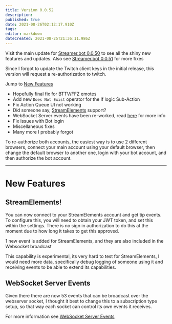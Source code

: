 ```yaml
---
title: Version 0.0.52
description: 
published: true
date: 2021-08-26T02:12:17.910Z
tags: 
editor: markdown
dateCreated: 2021-08-25T21:36:11.986Z
---
```


Visit the main update for [Streamer.bot 0.0.50](/Changelogs/Archives/Version-0050) to see all the shiny new features and updates. Also see [Streamer.bot 0.0.51](/Changelogs/Archives/Version-0051) for more fixes

Since I forgot to update the Twitch client keys in the initial release, this version will request a re-authorization to twitch.

Jump to [New Features](#new-features)

* Hopefully final fix for BTTV/FFZ emotes
* Add new `Does Not Exist` operator for the if logic Sub-Action
* Fix Action Queue UI not working
* Did someone say, [StreamElements](#streamelements) support?
* WebSocket Server events have been re-worked, read [here](#websocket-server-events) for more info
* Fix issues with Bot login
* Miscellaneous fixes
* Many more I probably forgot

To re-authorize both accounts, the easiest way is to use 2 different browsers, connect your main account using your default browser, then change the default browser to another one, login with your bot account, and then authorize the bot account.

***
# New Features

## StreamElements!
You can now connect to your StreamElements account and get tip events. To configure this, you will need to obtain your JWT token, and set this within the settings. There is no sign in authorization to do this at the moment due to how long it takes to get this approved.

1 new event is added for StreamElements, and they are also included in the Websocket broadcast

This capability is experimental, its very hard to test for StreamElements, I would need more data, specifically debug logging of someone using it and receiving events to be able to extend its capabilities.

## WebSocket Server Events
Given there there are now 53 events that can be broadcast over the webserver socket, I thought it best to change this to a subscription type setup, so that way each socket can control its own events it receives.

For more information see [WebSocket Server Events](/Servers-Clients/WebSocket-Server/Events)